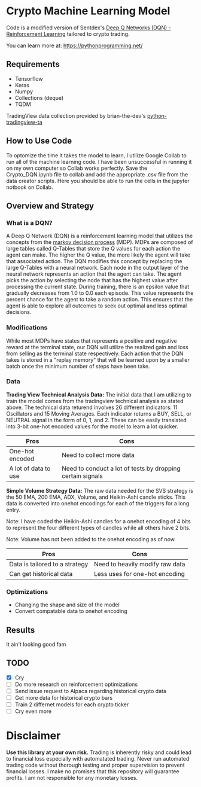 # Crypto Machine Learning Model

Code is a modified version of Sentdex's [Deep Q Networks (DQN) - Reinforcement Learning](https://pythonprogramming.net/deep-q-learning-dqn-reinforcement-learning-python-tutorial/) tailored to crypto trading.

You can learn more at: https://pythonprogramming.net/

## Requirements
- Tensorflow
- Keras
- Numpy
- Collections (deque)
- TQDM

TradingView data collection provided by brian-the-dev's [python-tradingview-ta](https://github.com/brian-the-dev/python-tradingview-ta)

## How to Use Code
To optomize the time it takes the model to learn, I utilize Google Collab to run all of the machine learning code. I have been unsuccessful in running it on my own computer so Collab works perfectly. Save the Crypto_DQN.ipynb file to collab and add the appropriate .csv file from the data creator scripts. Here you should be able to run the cells in the jupyter notbook on Collab.

## Overview and Strategy

### What is a DQN?
A Deep Q Network (DQN) is a reinforcement learning model that utilizes the concepts from the [markov decision process](https://www.geeksforgeeks.org/markov-decision-process/) (MDP). MDPs are composed of large tables called Q-Tables that store the Q values for each action the agent can make. The higher the Q value, the more likely the agent will take that associated action. The DQN modifies this concept by replacing the large Q-Tables with a neural network. Each node in the output layer of the neural network represents an action that the agent can take. The agent picks the action by selecting the node that has the highest value after processing the current state. During training, there is an epsilon value that gradually decreases from 1.0 to 0.0 each episode. This value represents the percent chance for the agent to take a random action. This ensures that the agent is able to explore all outcomes to seek out optimal and less optimal decisions.

### Modifications
While most MDPs have states that represents a positive and negative reward at the terminal state, our DQN will utilize the realized gain and loss from selling as the terminal state respectively. Each action that the DQN takes is stored in a "replay memory" that will be learned upon by a smaller batch once the minimum number of steps have been take.

### Data
__Trading View Technical Analysis Data:__ The initial data that I am utilizing to train the model comes from the tradingview technical analysis as stated above. The technical data returend involves 26 different indicators: 11 Oscillators and 15 Moving Averages. Each indicator returns a BUY, SELL, or NEUTRAL signal in the form of 0, 1, and 2. These can be easily translated into 3-bit one-hot encoded values for the model to learn a lot quicker. 

|Pros|Cons|
|----|----|
|One-hot encoded|Need to collect more data|
|A lot of data to use| Need to conduct a lot of tests by dropping certain signals|

__Simple Volume Strategy Data:__ The raw data needed for the SVS strategy is the 50 EMA, 200 EMA, ADX, Volume, and Heikin-Ashi candle sticks. This data is converted into onehot encodings for each of the triggers for a long entry. 

Note: I have coded the Heikin-Ashi candles for a onehot encoding of 4 bits to represent the four different types of candles while all others have 2 bits. 

Note: Volume has not been added to the onehot encoding as of now.

|Pros|Cons|
|----|----|
|Data is tailored to a strategy|Need to heavily modify raw data|
|Can get historical data|Less uses for one-hot encoding|

### Optimizations
- Changing the shape and size of the model
- Convert compatable data to onehot encoding

## Results
It ain't looking good fam
## TODO
- [x] Cry
- [ ] Do more research on reinforcement optimizations
- [ ] Send issue request to Alpaca regarding historical crypto data
- [ ] Get more data for historical crypto bars
- [ ] Train 2 differnet models for each crypto ticker
- [ ] Cry even more

# Disclaimer
__Use this library at your own risk.__ Trading is inherently risky and could lead to financial loss especially with automatated trading. Never run automated trading code without thorough testing and proper supervision to prevent financial losses. I make no promises that this repository will guarantee profits. I am not responsible for any monetary losses.